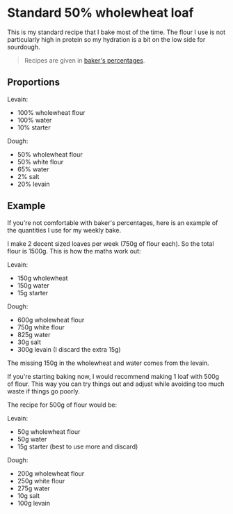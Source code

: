 # Standard 50% wholewheat loaf

This is my standard recipe that I bake most of the time.
The flour I use is not particularly high in protein so my 
hydration is a bit on the low side for sourdough.

> Recipes are given in [baker's percentages](https://www.theperfectloaf.com/reference/introduction-to-bakers-percentages/).

## Proportions

Levain:

* 100% wholewheat flour
* 100% water
* 10% starter

Dough:

* 50% wholewheat flour
* 50% white flour
* 65% water
* 2% salt
* 20% levain

## Example

If you're not comfortable with baker's percentages,
here is an example of the quantities I use for my
weekly bake.

I make 2 decent sized loaves per week (750g of flour each).
So the total flour is 1500g. 
This is how the maths work out:

Levain:

* 150g wholewheat
* 150g water
* 15g starter

Dough:

* 600g wholewheat flour 
* 750g white flour
* 825g water
* 30g salt
* 300g levain (I discard the extra 15g)

The missing 150g in the wholewheat and water comes from the levain.

If you're starting baking now, I would recommend making 1 loaf with
500g of flour. This way you can try things out and adjust while
avoiding too much waste if things go poorly.

The recipe for 500g of flour would be:

Levain:

* 50g wholewheat flour
* 50g water
* 15g starter (best to use more and discard)

Dough:

* 200g wholewheat flour
* 250g white flour
* 275g water
* 10g salt
* 100g levain


